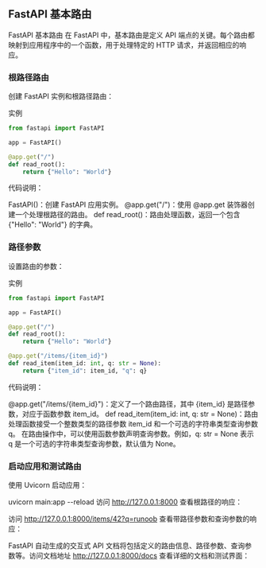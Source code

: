 ## FastAPI 基本路由

FastAPI 基本路由
在 FastAPI 中，基本路由是定义 API 端点的关键。每个路由都映射到应用程序中的一个函数，用于处理特定的 HTTP 请求，并返回相应的响应。

### 根路径路由
创建 FastAPI 实例和根路径路由：

实例
```python
from fastapi import FastAPI

app = FastAPI()

@app.get("/")
def read_root():
    return {"Hello": "World"}
```
代码说明：

FastAPI()：创建 FastAPI 应用实例。
@app.get("/")：使用 @app.get 装饰器创建一个处理根路径的路由。
def read_root()：路由处理函数，返回一个包含 {"Hello": "World"} 的字典。
### 路径参数
设置路由的参数：

实例
```python
from fastapi import FastAPI

app = FastAPI()

@app.get("/")
def read_root():
    return {"Hello": "World"}

@app.get("/items/{item_id}")
def read_item(item_id: int, q: str = None):
    return {"item_id": item_id, "q": q}
```
代码说明：

@app.get("/items/{item_id}")：定义了一个路由路径，其中 {item_id} 是路径参数，对应于函数参数 item_id。
def read_item(item_id: int, q: str = None)：路由处理函数接受一个整数类型的路径参数 item_id 和一个可选的字符串类型查询参数 q。
在路由操作中，可以使用函数参数声明查询参数。例如，q: str = None 表示 q 是一个可选的字符串类型查询参数，默认值为 None。

### 启动应用和测试路由
使用 Uvicorn 启动应用：

uvicorn main:app --reload
访问 http://127.0.0.1:8000 查看根路径的响应：



访问 http://127.0.0.1:8000/items/42?q=runoob 查看带路径参数和查询参数的响应：



FastAPI 自动生成的交互式 API 文档将包括定义的路由信息、路径参数、查询参数等。访问文档地址 http://127.0.0.1:8000/docs 查看详细的文档和测试界面：



